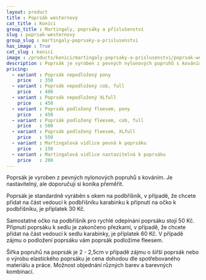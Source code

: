 ```yaml
---
layout: product
title : Poprsák westernový
cat_title : Koníci
group_title : Martingaly, poprsáky a příslušenství
slug : poprsak-westernovy
group_slug : martingaly-poprsaky-a-prislusenstvi
has_image : True
cat_slug : konici
image : /products/konici/martingaly-poprsaky-a-prislusenstvi/poprsak-westernovy.jpg
description : Poprsák je vyroben z pevných nylonových popruhů s kováním. Je nastavitelný, ale doporučuji si koníka přeměřit.
pricing:
  - variant : Poprsák nepodložený pony
    price   : 350
  - variant : Poprsák nepodložený cob, full
    price   : 400
  - variant : Poprsák nepodložený XLfull
    price   : 450
  - variant : Poprsák podložený fleesem, pony
    price   : 450
  - variant : Poprsák podložený fleesem, cob, full
    price   : 500
  - variant : Poprsák podložený fleesem, XLfull
    price   : 550
  - variant : Martingalová vidlice pevná k poprsáku
    price   : 150
  - variant : Martingalová vidlice nastavitelná k poprsáku
    price   : 200
---
```


Poprsák je vyroben z pevných nylonových popruhů s kováním. 
Je nastavitelný, ale doporučuji si koníka přeměřit.

Poprsák je standardně vyráběn s okem na podbříšník, v případě, 
že chcete přidat na část vedoucí k podbřišníku karabinku k připnutí 
na očko k podbřišníku, je příplatek 30&nbsp;Kč.

Samostatné očko na podbřišník pro rychlé odepínání poprsáku stojí 50&nbsp;Kč.
Připnutí poprsáku k sedlu je zakončeno přezkami, v případě, že chcete přidat na část vedoucí k sedlu karabinky, je příplatek 60&nbsp;Kč.
V případě zájmu o podložení poprsáku vám poprsák podložíme fleesem.

Šířka popruhů na poprsák je 2 - 2,5cm v případě zájmu o šiřší poprsák nebo o výrobu elastického poprsáku je cena dohodou dle spotřebovaného materiálu a práce.
Možnost objednání různých barev a barevných kombinací.

